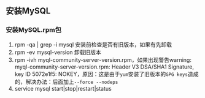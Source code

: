 ## 安装MySQL
### 安装MySQL.rpm包
1. rpm -qa | grep -i mysql 安装前检查是否有旧版本，如果有先卸载
2. rpm -ev mysql-version 卸载旧版本
3. rpm -ivh myql-community-server-version.rpm，如果出现警告warning: myql-community-server-version.rpm: Header V3 DSA/SHA1 Signature, key ID 5072e1f5: NOKEY，原因：这是由于``yum``安装了旧版本的``GPG keys``造成的，解决办法：后面加上``--force --nodeps``
4. service mysql start|stop|restart|status
